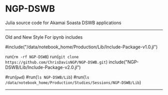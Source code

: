 # NGP-DSWB
Julia source code for Akamai Soasta DSWB applications


--------------------------------------------------------------------------

Old and New Style For ipynb includes

#include("/data/notebook_home/Production/Lib/Include-Package-v1.0.jl")

run(`rm -rf NGP-DSWB`)
run(`git clone https://github.com/ChrisDavisNGP/NGP-DSWB.git`)
include("NGP-DSWB/Lib/Include-Package-v2.0.jl")

#run(`pwd`)
#run(`ls NGP-DSWB/Lib`)
#run(`ls /data/notebook_home/Production/Studies/Sessions/NGP-DSWB/Lib`)

---------------------------------------------------------------------------
